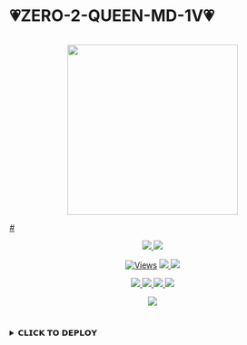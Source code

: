 # 💗ZERO-2-QUEEN-MD-1V💗

<p align="center">
  <a href="#"><img src="http://readme-typing-svg.herokuapp.com?color=d1fa02&center=true&vCenter=true&multiline=false&lines=ZERO+2+QUEEN+MD+1V+WHATSAPP+BOT" alt="">

</p>
<p align="center">
<img src="https://i.ibb.co/LPMMrGm/20231224-105235.jpg" width="300" height="300"/>
</p>
# 
<p align="center">
  <a href="httsp://github.com/charukajalaniduofc/ZERO-2-QUEEN-MD-1V">
    <img src="https://img.shields.io/docker/pulls/charukajalaniduofc/ZERO-2-QUEEN-MD-1V?style=flat-square&label=Docker+Pulls">
  </a>
  <a href="https://github.com/BlackAmda/QueenAmdi">
    <img src="https://img.shields.io/docker/image-size/blackamda/queenamdi?style=flat-square&logo=github&label=Image Size">
    
  </a>
</p>

<p align="center">

  <a href="https://github.com/BlackAmda/QueenAmdi">
    <img src="https://hits.seeyoufarm.com/api/count/incr/badge.svg?url=https%3A%2F%2Fgithub.com%2FBlackAmda%2FQueenAmdi&count_bg=%2379C83D&title_bg=%23555555&icon=gitpod.svg&icon_color=%23E7E7E7&title=Views&edge_flat=false" alt="Views"/></a>
  
  </a>
  <a href="https://github.com/BlackAmda/QueenAmdi/fork">
    <img src="https://img.shields.io/github/forks/BlackAmda/QueenAmdi?label=Fork&style=social">
    
  </a>
  <a href="https://github.com/BlackAmda/QueenAmdi/stargazers">
    <img src="https://img.shields.io/github/stars/BlackAmda/QueenAmdi?style=social">
  </a>
</p>

<p align="center">
  <a href="httsp://github.com/BlackAmda/QueenAmdi">
    <img src="https://img.shields.io/github/repo-size/BlackAmda/QueenAmdi?color=purple&label=Repo%20Size&style=plastic">

  </a>
  <a href="httsp://github.com/BlackAmda/QueenAmdi">
    <img src="https://img.shields.io/github/license/BlackAmda/QueenAmdi?color=purple&label=License&style=plastic">

  </a>
  <a href="httsp://github.com/BlackAmda/QueenAmdi">
    <img src="https://img.shields.io/github/languages/top/BlackAmda/QueenAmdi?color=purple&label=Javascript&style=plastic">

  </a>
  <a href="httsp://github.com/BlackAmda/QueenAmdi">
    <img src="https://img.shields.io/static/v1?label=Author&message=Black%20Amda&color=purple&style=plastic">

  </a>
  </p>
 <p align="center">
  <a href="https://wa.me/94710167783">
    <img src="https://img.shields.io/badge/Contact%20Me%20On%20Whatsapp-Zero-2-Queen%20Md%20Bot-purple&style=plastic">

  </a>
</p>

#

<details>
<summary>𝗖𝗟𝗜𝗖𝗞 𝗧𝗢 𝗗𝗘𝗣𝗟𝗢𝗬</summary>
##
ZERO-2-QUEEN-MD-1V Diploy Method


-------

#### Deploy To Heroku 


<a href="https://inrl-web-fkns.onrender.com/deploy/heroku"><img title="INRL-MD Deploy Heroku" src="https://img.shields.io/badge/DEPLOY HEROKU-h?color=black&style=for-the-badge&logo=heroku"></a>


#### Deploy To Railway

<a href="https://inrl-web-fkns.onrender.com/info/deploy/railway"><img title="INRL-MD Deploy Railway" src="https://img.shields.io/badge/DEPLOY RAILWAY-h?color=black&style=for-the-badge&logo=Railway"></a>


---
#### Deploy To Koyeb

<a href="https://inrl-web-fkns.onrender.com/info/deploy/koyeb"><img title="INRL-MD Deploy Koyeb" src="https://img.shields.io/badge/DEPLOY KOYEB-h?color=black&style=for-the-badge&logo=koyeb"></a>

---
#### Deploy To Replit

<a href="https://replit.com/github/inrl-official/INRL-MD"><img title="INRL-MD Deploy Replit" src="https://img.shields.io/badge/DEPLOY REPLIT-h?color=black&style=for-the-badge&logo=Replit"></a>


#
<!---
alonesaja1/alonesaja1 is a ✨ special ✨ repository because its `README.md` (this file) appears on your GitHub profile.
You can click the Preview link to take a look at your changes.
--->


### Please Give One Star ✨ & [follow for me notify my updates 💗](https://github.com/charukajalanidu)
<b>Version -> 0.0.1</b



#
  [`support group`](https://chat.whatsapp.com/CqiTLzYF57F0KxkpBTzVgy)
